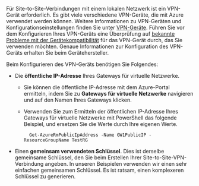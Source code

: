 Für Site-to-Site-Verbindungen mit einem lokalen Netzwerk ist ein VPN-Gerät erforderlich. Es gibt viele verschiedene VPN-Geräte, die mit Azure verwendet werden können. Weitere Informationen zu VPN-Geräten und Konfigurationseinstellungen finden Sie unter [VPN-Geräte](../articles/vpn-gateway/vpn-gateway-about-vpn-devices.md). Führen Sie vor dem Konfigurieren Ihres VPN-Geräts eine Überprüfung auf [bekannte Probleme mit der Gerätekompatibilität](../articles/vpn-gateway/vpn-gateway-about-vpn-devices.md#known) für das VPN-Gerät durch, das Sie verwenden möchten. Genaue Informationen zur Konfiguration des VPN-Geräts erhalten Sie beim Gerätehersteller.

Beim Konfigurieren des VPN-Geräts benötigen Sie Folgendes:

- Die **öffentliche IP-Adresse** Ihres Gateways für virtuelle Netzwerke.

    -  Sie können die öffentliche IP-Adresse mit dem Azure-Portal ermitteln, indem Sie zu **Gateways für virtuelle Netzwerke** navigieren und auf den Namen Ihres Gateways klicken. 

    - Verwenden Sie zum Ermitteln der öffentlichen IP-Adresse Ihres Gateways für virtuelle Netzwerke mit PowerShell das folgende Beispiel, und ersetzen Sie die Werte durch Ihre eigenen Werte.

            Get-AzureRmPublicIpAddress -Name GW1PublicIP -ResourceGroupName TestRG
- Einen **gemeinsam verwendeten Schlüssel**. Dies ist derselbe gemeinsame Schlüssel, den Sie beim Erstellen Ihrer Site-to-Site-VPN-Verbindung angeben. In unseren Beispielen verwenden wir einen sehr einfachen gemeinsamen Schlüssel. Es ist ratsam, einen komplexeren Schlüssel zu generieren.





